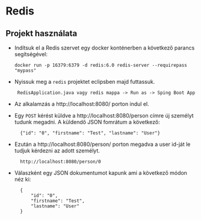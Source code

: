 # Redis
## Projekt használata
* Indítsuk el a Redis szervet egy docker konténerben a következő parancs segítségével: 

      docker run -p 16379:6379 -d redis:6.0 redis-server --requirepass "mypass"

* Nyissuk meg a `redis` projektet eclipsben majd futtassuk.

       RedisApplication.java vagy redis mappa -> Run as -> Sping Boot App
       
* Az alkalamzás a http://localhost:8080/ porton indul el.
* Egy `POST` kérést küldve a http://localhost:8080/person címre új személyt tudunk megadni. A küldendő JSON fomrátum a következő:

        {"id": "0", "firstname": "Test", "lastname": "User"}
        
* Ezután a http://localhost:8080/person/ porton megadva a user id-ját le tudjuk kérdezni az adott személyt.

        http://localhost:8080/person/0

* Válaszként egy JSON dokumentumot kapunk ami a következő módon néz ki:

        {
            "id": "0",
            "firstname": "Test",
            "lastname": "User"
        }